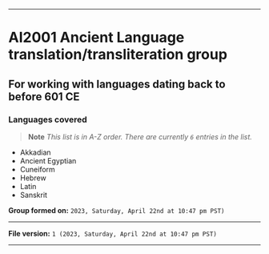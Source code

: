 
***

# AI2001 Ancient Language translation/transliteration group

## For working with languages dating back to before 601 CE

### Languages covered

> **Note** _This list is in A-Z order. There are currently `6` entries in the list._

- Akkadian
- Ancient Egyptian
- Cuneiform
- Hebrew
- Latin
- Sanskrit

**Group formed on:** `2023, Saturday, April 22nd at 10:47 pm PST)`

***

**File version:** `1 (2023, Saturday, April 22nd at 10:47 pm PST)`

***
